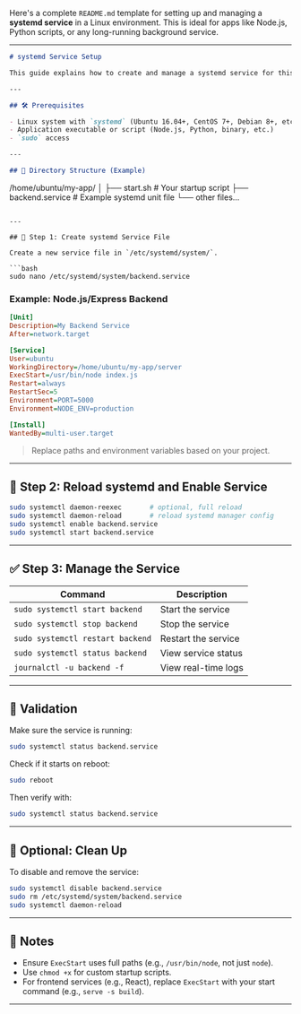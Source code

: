 Here's a complete `README.md` template for setting up and managing a **systemd service** in a Linux environment. This is ideal for apps like Node.js, Python scripts, or any long-running background service.

---

```markdown
# systemd Service Setup

This guide explains how to create and manage a systemd service for this application, enabling it to start on boot, restart on failure, and run in the background like a native system service.

---

## 🛠 Prerequisites

- Linux system with `systemd` (Ubuntu 16.04+, CentOS 7+, Debian 8+, etc.)
- Application executable or script (Node.js, Python, binary, etc.)
- `sudo` access

---

## 📁 Directory Structure (Example)

```

/home/ubuntu/my-app/
│
├── start.sh                # Your startup script
├── backend.service         # Example systemd unit file
└── other files...

````

---

## 📄 Step 1: Create systemd Service File

Create a new service file in `/etc/systemd/system/`.

```bash
sudo nano /etc/systemd/system/backend.service
````

### Example: Node.js/Express Backend

```ini
[Unit]
Description=My Backend Service
After=network.target

[Service]
User=ubuntu
WorkingDirectory=/home/ubuntu/my-app/server
ExecStart=/usr/bin/node index.js
Restart=always
RestartSec=5
Environment=PORT=5000
Environment=NODE_ENV=production

[Install]
WantedBy=multi-user.target
```

> Replace paths and environment variables based on your project.

---

## 🔄 Step 2: Reload systemd and Enable Service

```bash
sudo systemctl daemon-reexec       # optional, full reload
sudo systemctl daemon-reload       # reload systemd manager config
sudo systemctl enable backend.service
sudo systemctl start backend.service
```

---

## ✅ Step 3: Manage the Service

| Command                          | Description         |
| -------------------------------- | ------------------- |
| `sudo systemctl start backend`   | Start the service   |
| `sudo systemctl stop backend`    | Stop the service    |
| `sudo systemctl restart backend` | Restart the service |
| `sudo systemctl status backend`  | View service status |
| `journalctl -u backend -f`       | View real-time logs |

---

## 🧪 Validation

Make sure the service is running:

```bash
sudo systemctl status backend.service
```

Check if it starts on reboot:

```bash
sudo reboot
```

Then verify with:

```bash
sudo systemctl status backend.service
```

---

## 🧼 Optional: Clean Up

To disable and remove the service:

```bash
sudo systemctl disable backend.service
sudo rm /etc/systemd/system/backend.service
sudo systemctl daemon-reload
```

---

## 📝 Notes

* Ensure `ExecStart` uses full paths (e.g., `/usr/bin/node`, not just `node`).
* Use `chmod +x` for custom startup scripts.
* For frontend services (e.g., React), replace `ExecStart` with your start command (e.g., `serve -s build`).

---


